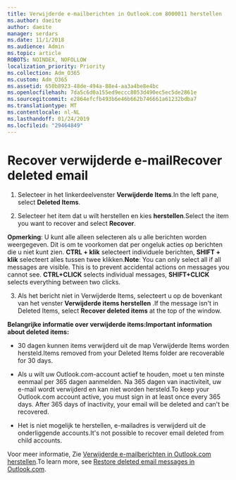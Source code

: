 ```yaml
---
title: Verwijderde e-mailberichten in Outlook.com 8000011 herstellen
ms.author: daeite
author: daeite
manager: serdars
ms.date: 11/1/2018
ms.audience: Admin
ms.topic: article
ROBOTS: NOINDEX, NOFOLLOW
localization_priority: Priority
ms.collection: Adm_O365
ms.custom: Adm_O365
ms.assetid: 650b8923-48de-494a-88e4-aa3a4be8e4bc
ms.openlocfilehash: 7da5c6d0a155ed9eccc8053d490ec5ec5de2861e
ms.sourcegitcommit: e2864efcfb493b6e46b662b746661a61232bdba7
ms.translationtype: MT
ms.contentlocale: nl-NL
ms.lasthandoff: 01/24/2019
ms.locfileid: "29464849"
---
```

# <a name="recover-deleted-email"></a><span data-ttu-id="5c21b-102">Recover verwijderde e-mail</span><span class="sxs-lookup"><span data-stu-id="5c21b-102">Recover deleted email</span></span>

1. <span data-ttu-id="5c21b-103">Selecteer in het linkerdeelvenster **Verwijderde Items**.</span><span class="sxs-lookup"><span data-stu-id="5c21b-103">In the left pane, select **Deleted Items**.</span></span> 
    
2. <span data-ttu-id="5c21b-104">Selecteer het item dat u wilt herstellen en kies **herstellen**.</span><span class="sxs-lookup"><span data-stu-id="5c21b-104">Select the item you want to recover and select **Recover**.</span></span> 
  
 <span data-ttu-id="5c21b-p101">**Opmerking**: U kunt alle alleen selecteren als u alle berichten worden weergegeven. Dit is om te voorkomen dat per ongeluk acties op berichten die u niet kunt zien. **CTRL + klik** selecteert individuele berichten, **SHIFT + klik** selecteert alles tussen twee klikken.</span><span class="sxs-lookup"><span data-stu-id="5c21b-p101">**Note**: You can only select all if all messages are visible. This is to prevent accidental actions on messages you cannot see. **CTRL+CLICK** selects individual messages, **SHIFT+CLICK** selects everything between two clicks.</span></span> 
    
3. <span data-ttu-id="5c21b-108">Als het bericht niet in Verwijderde Items, selecteert u op de bovenkant van het venster **Verwijderde items herstellen** .</span><span class="sxs-lookup"><span data-stu-id="5c21b-108">If the message isn't in Deleted Items, select **Recover deleted items** at the top of the window.</span></span> 
    
 <span data-ttu-id="5c21b-109">**Belangrijke informatie over verwijderde items:**</span><span class="sxs-lookup"><span data-stu-id="5c21b-109">**Important information about deleted items:**</span></span>
  
- <span data-ttu-id="5c21b-110">30 dagen kunnen items verwijderd uit de map Verwijderde Items worden hersteld.</span><span class="sxs-lookup"><span data-stu-id="5c21b-110">Items removed from your Deleted Items folder are recoverable for 30 days.</span></span>
    
- <span data-ttu-id="5c21b-p102">Als u wilt uw Outlook.com-account actief te houden, moet u ten minste eenmaal per 365 dagen aanmelden. Na 365 dagen van inactiviteit, uw e-mail wordt verwijderd en kan niet worden hersteld.</span><span class="sxs-lookup"><span data-stu-id="5c21b-p102">To keep your Outlook.com account active, you must sign in at least once every 365 days. After 365 days of inactivity, your email will be deleted and can't be recovered.</span></span>
    
- <span data-ttu-id="5c21b-113">Het is niet mogelijk te herstellen, e-mailadres is verwijderd uit de onderliggende accounts.</span><span class="sxs-lookup"><span data-stu-id="5c21b-113">It's not possible to recover email deleted from child accounts.</span></span>
    
<span data-ttu-id="5c21b-114">Voor meer informatie, Zie [Verwijderde e-mailberichten in Outlook.com herstellen](https://go.microsoft.com/fwlink/p/?linkid=873117).</span><span class="sxs-lookup"><span data-stu-id="5c21b-114">To learn more, see [Restore deleted email messages in Outlook.com](https://go.microsoft.com/fwlink/p/?linkid=873117).</span></span>
  

